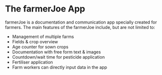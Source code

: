 # The farmerJoe App

farmerJoe is a documentation and communication app specially created for farmers. The main features of the farmerJoe include, but are not limited to:

* Management of multiple farms
* Fields & crop overview
* Age counter for sown crops
* Documentation with free form text & images
* Countdown/wait time for pesticide application
* Fertiliser application
* Farm workers can directly input data in the app 




